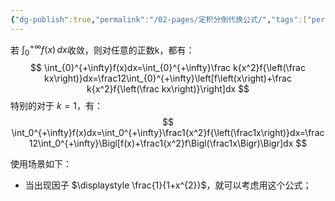 ```yaml
---
{"dg-publish":true,"permalink":"/02-pages/定积分倒代换公式/","tags":["personal/blog","math/高等数学/定积分"]}
---
```


若 $\displaystyle \int _{0}^{+ \infty} f(x) \, dx$收敛，则对任意的正数k，都有：
$$
\int_{0}^{+\infty}f(x)dx=\int_{0}^{+\infty}\frac k{x^2}f{\left(\frac kx\right)}dx=\frac12\int_{0}^{+\infty}\left[f\left(x\right)+\frac k{x^2}f{\left(\frac kx\right)}\right]dx
$$
特别的对于 $\displaystyle k=1$，有：
$$
\int_0^{+\infty}f(x)dx=\int_0^{+\infty}\frac1{x^2}f{\left(\frac1x\right)}dx=\frac12\int_0^{+\infty}\Bigl[f(x)+\frac1{x^2}f\Bigl(\frac1x\Bigr)\Bigr]dx
$$


使用场景如下：
 - 当出现因子 $\displaystyle \frac{1}{1+x^{2}}$，就可以考虑用这个公式；
